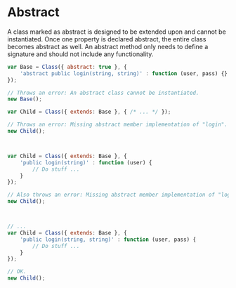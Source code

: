 # Abstract

A class marked as abstract is designed to be extended upon and cannot be
instantiated. Once one property is declared abstract, the entire class
becomes abstract as well. An abstract method only needs to define a signature
and should not include any functionality.

```javascript
var Base = Class({ abstract: true }, {
    'abstract public login(string, string)' : function (user, pass) {}
});

// Throws an error: An abstract class cannot be instantiated.
new Base();

var Child = Class({ extends: Base }, { /* ... */ });

// Throws an error: Missing abstract member implementation of "login".
new Child();



var Child = Class({ extends: Base }, {
    'public login(string)' : function (user) {
        // Do stuff ...
    }
});

// Also throws an error: Missing abstract member implementation of "login", since the function signature doesn't match.
new Child();



// ...
var Child = Class({ extends: Base }, {
    'public login(string, string)' : function (user, pass) {
        // Do stuff ...
    }
});

// OK.
new Child();
```
